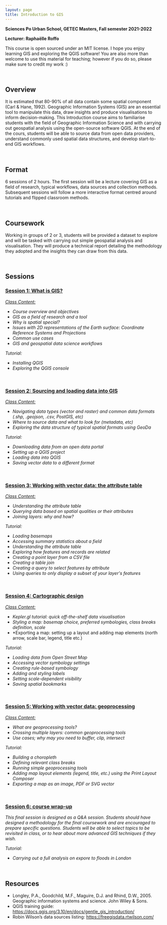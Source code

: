 ```yaml
---
layout: page
title: Introduction to GIS
---
```



**Sciences Po Urban School, GETEC Masters, Fall semester 2021-2022**

**Lecturer: Raphaëlle Roffo**

This course is open sourced under an MIT license. I hope you enjoy learning GIS and exploring the QGIS software! You are also more than welcome to use this material for teaching; however if you do so, please make sure to credit my work :)

&nbsp; 
## Overview
It is estimated that 80-90% of all data contain some spatial component (Carl & Hane, 1992). Geographic Information Systems (GIS) are an essential tool to manipulate this data, draw insights and produce visualisations to inform decision-making. This Introduction course aims to familiarise students with the field of Geographic Information Science and with carrying out geospatial analysis using the open-source software QGIS. At the end of the cours, students will be able to source data from open data providers, understand commonly used spatial data structures, and develop start-to-end GIS workflows.

&nbsp; 

## Format
6 sessions of 2 hours. The first session will be a lecture covering GIS as a field of research, typical workflows, data sources and collection methods. Subsequent sessions will follow a more interactive format centred around tutorials and flipped classroom methods.

&nbsp; 
## Coursework
Working in groups of 2 or 3, students will be provided a dataset to explore and will be tasked with carrying out simple geospatial analysis and visualisation. They will produce a technical report detailing the methodology they adopted and the insights they can draw from this data.


&nbsp; 
## Sessions


### [Session 1: What is GIS?](https://raphaelleroffo.github.io/intro-to-gis/intro-tutorial1.html)


*[Class Content:](https://github.com/raphaelleroffo/intro-to-gis/raw/main/Session1/Intro%20to%20GIS%20-%20session%201.pdf)*

- *Course overview and objectives*
- *GIS as a field of research and a tool*
- *Why is spatial special?*
- *Issues with 2D representations of the Earth surface: Coordinate Reference Systems and Projections*
- *Common use cases*
- *GIS and geospatial data science workflows*

*Tutorial:*

- *Installing QGIS*
- *Exploring the QGIS console*

&nbsp; 

### [Session 2: Sourcing and loading data into GIS](https://raphaelleroffo.github.io/intro-to-gis/intro-tutorial2.html)

*[Class Content:](https://github.com/raphaelleroffo/intro-to-gis/raw/main/Session2/Intro%20to%20GIS%20-%20session%202.pdf)*
- *Navigating data types (vector and raster) and common data formats (.shp, .geojson, .csv, PostGIS, etc)*
- *Where to source data and what to look for (metadata, etc)*
- *Exploring the data structure of typical spatial formats using GeoDa*

*Tutorial:*

- *Downloading data from an open data portal*
- *Setting up a QGIS project*
- *Loading data into QGIS*
- *Saving vector data to a different format*


&nbsp; 

### [Session 3: Working with vector data: the attribute table](https://raphaelleroffo.github.io/intro-to-gis/intro-tutorial3.html)

*[Class Content:](https://github.com/raphaelleroffo/intro-to-gis/raw/main/Session3/Intro%20to%20GIS%20-%20session%203.pdf)*

- *Understanding the attribute table*
- *Querying data based on spatial qualities or their attributes*
- *Joining layers: why and how?*

*Tutorial:*

- *Loading basemaps*
- *Accessing summary statistics about a field*
- *Understanding the attribute table*
- *Exploring how features and records are related*
- *Creating a point layer from a CSV file*
- *Creating a table join*
- *Creating a query to select features by attribute*
- *Using queries to only display a subset of your layer's features*

&nbsp; 

### [Session 4: Cartographic design](https://raphaelleroffo.github.io/intro-to-gis/intro-tutorial4.html)

*[Class Content:](https://github.com/raphaelleroffo/intro-to-gis/raw/main/Session4/Intro%20to%20GIS%20-%20session%204.pdf)*

- *Kepler.gl tutorial: quick off-the-shelf data visualisation*
- *Styling a map: basemap choice, preferred symbologies, class breaks definition, scale*
- *Exporting a map: setting up a layout and adding map elements (north arrow, scale bar, legend, title etc.) 

*Tutorial:*

- *Loading data from Open Street Map*
- *Accessing vector symbology settings*
- *Creating rule-based symbology*
- *Adding and styling labels*
- *Setting scale-dependent visibility*
- *Saving spatial bookmarks*
 

&nbsp; 

### [Session 5: Working with vector data: geoprocessing](https://raphaelleroffo.github.io/intro-to-gis/intro-tutorial5.html)

*[Class Content:](https://github.com/raphaelleroffo/intro-to-gis/raw/main/Session5/Intro%20to%20GIS%20-%20session%205.pdf)*

- *What are geoprocessing tools?*
- *Crossing multiple layers: common geoprocessing tools*
- *Use cases; why may you need to buffer, clip, intersect*

*Tutorial:*

- *Building a choropleth*
- *Defining relevant class breaks*
- *Running simple geoprocessing tools*
- *Adding map layout elements (legend, title, etc.) using the Print Layout Composer*
- *Exporting a map as an image, PDF or SVG vector*


&nbsp; 

### [Session 6: course wrap-up](https://raphaelleroffo.github.io/intro-to-gis/intro-tutorial6.html)

*This final session is designed as a Q&A session. Students should have designed a methodology for the final coursework and are encouraged to prepare specific questions. Students will be able to select topics to be revisited in class, or to hear about more advanced GIS techniques if they wish.*

*Tutorial:*

- *Carrying out a full analysis on expore to floods in London*

&nbsp; 

## Resources

- Longley, P.A., Goodchild, M.F., Maguire, D.J. and Rhind, D.W., 2005. Geographic information systems and science. John Wiley & Sons.
- QGIS training guide: https://docs.qgis.org/3.10/en/docs/gentle_gis_introduction/
- Robin Wilson’s data sources listing: https://freegisdata.rtwilson.com/
